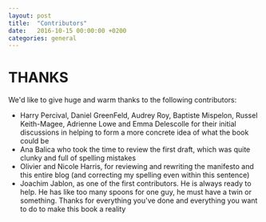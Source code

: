 ```yaml
---
layout: post
title:  "Contributors"
date:   2016-10-15 00:00:00 +0200
categories: general
---
```


# THANKS

We'd like to give huge and warm thanks to the following contributors:

- Harry Percival, Daniel GreenFeld, Audrey Roy, Baptiste Mispelon, Russel Keith-Magee, Adrienne Lowe and Emma Delescolle for their initial discussions in helping to form a more concrete idea of what the book could be
- Ana Balica who took the time to review the first draft, which was quite clunky and full of spelling mistakes
- Olivier and Nicole Harris, for reviewing and rewriting the manifesto and this entire blog (and correcting my spelling even within this sentence)
- Joachim Jablon, as one of the first contributors. He is always ready to help. He has like too many spoons for one guy, he must have a twin or something. Thanks for everything you've done and everything you want to do to make this book a reality
